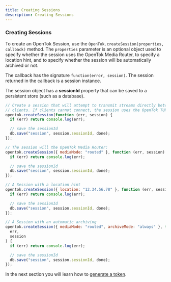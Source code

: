 ```yaml
---
title: Creating Sessions
description: Creating Sessions
---
```


### Creating Sessions

To create an OpenTok Session, use the `OpenTok.createSession(properties, callback)` method. The `properties` parameter is an optional object used to specify whether the session uses the OpenTok Media Router, to specify a location hint, and to specify whether the session will be automatically archived or not.

The callback has the signature `function(error, session)`. The session returned in the callback is a session instance. 

The session object has a **sessionId** property that can be saved to a persistent store (such as a database).


```js
// Create a session that will attempt to transmit streams directly between
// clients. If clients cannot connect, the session uses the OpenTok TURN server:
opentok.createSession(function (err, session) {
  if (err) return console.log(err);

  // save the sessionId
  db.save("session", session.sessionId, done);
});

// The session will the OpenTok Media Router:
opentok.createSession({ mediaMode: "routed" }, function (err, session) {
  if (err) return console.log(err);

  // save the sessionId
  db.save("session", session.sessionId, done);
});

// A Session with a location hint
opentok.createSession({ location: "12.34.56.78" }, function (err, session) {
  if (err) return console.log(err);

  // save the sessionId
  db.save("session", session.sessionId, done);
});

// A Session with an automatic archiving
opentok.createSession({ mediaMode: "routed", archiveMode: "always" }, function (
  err,
  session
) {
  if (err) return console.log(err);

  // save the sessionId
  db.save("session", session.sessionId, done);
});
```

In the next section you will learn how to [generate a token](/video/tutorials/server-side-setup/video/server-side/node/generating-tokens/node).
